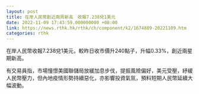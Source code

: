 ```yaml
---
layout: post
title: 在岸人民幣創近兩周新高　收報7.238兌1美元
date: 2022-11-09 17:43:59.000000000 +08:00
link: https://news.rthk.hk/rthk/ch/component/k2/1674889-20221109.htm
categories: rthk
---
```


在岸人民幣收報7.238兌1美元，較昨日收市價升240點子，升幅0.33%，創近兩星期新高。

有交易員指，市場憧憬美國聯儲局放緩加息步伐，提振風險偏好，美元受壓，紓緩人民幣壓力，但內地疫情形勢持續惡化，亦影響投資氣氛，預料短期人民幣延續大幅波動。

